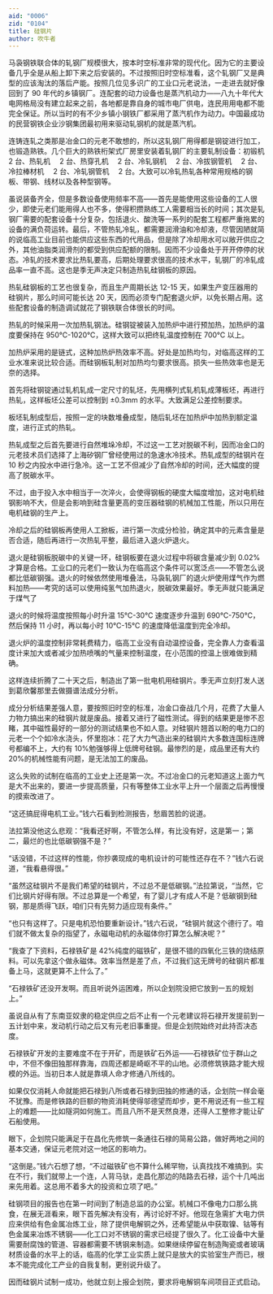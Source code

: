 ```yaml
---
aid: "0006"
zid: "0104"
title: 硅钢片
author: 吹牛者
---
```


马袅钢铁联合体的轧钢厂规模很大，按本时空标准非常的现代化。因为它的主要设备几乎全是从船上卸下来之后安装的。不过按照旧时空标准看，这个轧钢厂又是典型的应该淘汰的落后产能。按照几位见多识广的工业口元老说法，一走进去就好像回到了 90 年代的乡镇钢厂。连配套的动力设备也是蒸汽机动力——八九十年代大电网格局没有建立起来之前，各地都是靠自身的城市电厂供电，连民用用电都不能完全保证。所以当时的有不少乡镇小钢铁厂都采用了蒸汽机作为动力。中国最成功的民营钢铁企业沙钢集团最初用来驱动轧钢机的就是蒸汽机。

连铸连轧之类那是冶金口的元老不敢想的，所以这轧钢厂用得都是钢锭进行加工，也锻造熟铁。几个巨大的熟铁桁架式厂房里安装着轧钢厂的主要轧制设备：初锻机　 2 台、热轧机　 2 台、热穿孔机　 2 台、冷轧钢机　 2 台、冷拔钢管机　 2 台、冷拉棒材机　 2 台、冷轧钢管机　 2 台。大致可以冷轧热轧各种常用规格的钢板、带钢、线材以及各种型钢等。

虽说装备齐全，但是多数设备使用频率不高——首先是能使用这些设备的工人很少，即使元老们能用得人也不多，使得积攒熟练工人需要相当长的时间；其次是轧钢厂需要的配套设备十分复杂，包括退火、酸洗等一系列的配套工程都严重拖累的设备的满负荷运转。最后，不管热轧冷轧，都需要润滑油和冷却液，尽管因陋就简的说临高工业目前也能供应这些东西的代用品，但是除了冷却用水可以敞开供应之外，其他油脂类润滑剂的都受到供应配额的限制。因而不少设备处于开开停停的状态。冷轧的技术要求比热轧要高，后期处理要求很高的技术水平，轧钢厂的冷轧成品率一直不高。这也是季无声决定只制造热轧硅钢板的原因。

热轧硅钢板的工艺也很复杂，而且生产周期长达 12-15 天，如果生产变压器用的硅钢片，那么时间可能长达 20 天，因而必须专门配套退火炉，以免长期占用。这些配套设备的制造调试就花了钢铁联合体很长的时间。

热轧的时候采用一次加热轧钢法。硅钢锭被装入加热炉中进行预加热，加热炉的温度要保持在 950℃-1020℃，这样大致可以把终轧温度控制在 700℃ 以上。

加热炉采用的是链式，这种加热炉热效率不高。好处是加热均匀，对临高这样的工业水准来说比较合适。而硅钢板轧制对加热均匀要求很高。损失一些热效率也是无奈的选择。

首先将硅钢锭通过轧机轧成一定尺寸的轧坯，先用横列式轧机轧成薄板坯，再进行热轧，这样板坯公差可以控制到 ±0.3mm 的水平。大致满足公差控制要求。

板坯轧制成型后，按照一定的块数堆叠成型，随后轧坯在加热炉中加热到额定温度，进行正式的热轧。

热轧成型之后首先要进行自然堆垛冷却，不过这一工艺对脱碳不利，因而冶金口的元老技术员们选择了上海矽钢厂曾经使用过的急速水冷技术。热轧成型的硅钢片在 10 秒之内投水中进行急冷。这一工艺不但减少了自然冷却的时间，还大幅度的提高了脱碳水平。

不过，由于投入水中相当于一次淬火，会使得钢板的硬度大幅度增加，这对电机硅钢影响不大，但是会影响到硅含量更高的变压器硅钢的机械加工性能，所以只用在电机硅钢的生产上。

冷却之后的硅钢板再使用人工掀板，进行第一次成分检验，确定其中的元素含量是否合适，随后再进行一次热轧平整，最后进入退火炉退火。

退火是硅钢板脱碳中的关键一环，硅钢板要在退火过程中将碳含量减少到 0.02%才算是合格。工业口的元老们一致认为在临高这个条件可以宽泛点——不管怎么说都比低碳钢强。退火的时候依然使用堆叠法，马袅轧钢厂的退火炉使用煤气作为燃料加热——考究的话可以使用纯氢气加热退火，脱碳效果最好。季无声就只能满足于煤气了

退火的时候将温度按照每小时升温 15℃-30℃ 速度逐步升温到 690℃-750℃，然后保持 11 小时，再以每小时 10℃-15℃ 的速度降低温度到完全冷却。

退火炉的温度控制非常耗费精力，临高工业没有自动温控设备，完全靠人力查看温度计来加大或者减少加热喷嘴的气量来控制温度，在小范围的控温上很难做到精确。

这样连续折腾了二十天之后，制造出了第一批电机用硅钢片。季无声立刻打发人送到葛欣馨那里去做摄谱法成分分析。

成分分析结果差强人意，要按照旧时空的标准，冶金口奋战几个月，花费了大量人力物力搞出来的硅钢片就是废品。接着又进行了磁性测试。得到的结果更是惨不忍睹，其中磁性最好的一部分的测试结果也不如人意。对硅钢片翘首以盼的电力口的元老一个个如冷水浇头，怀里抱冰：花了大力气造出来的硅钢片大多数连国标连牌号都编不上，大约有 10%勉强够得上低牌号硅钢。最惨烈的是，成品里还有大约 20%的机械性能有问题，是无法加工的废品。

这么失败的试制在临高的工业史上还是第一次。不过冶金口的元老知道这上面力气是大不出来的，要进一步提高质量，只有等整体工业水平上升一个层面之后再慢慢的摸索改进了。

“这还搞屁得电机工业。”钱六石看到检测报告，愁眉苦脸的说道。

法拉第没他这么悲观：“我看还好啊，不管怎么样，有比没有好，这是第一；第二，最烂的也比低碳钢强不是？”

“话没错，不过这样的性能，你抄袭现成的电机设计的可能性还存在不？”钱六石说道，“我看悬得很。”

“虽然这硅钢片不是我们希望的硅钢片，不过总不是低碳钢。”法拉第说，“当然，它们比钢片好得有限。不过总算是一个希望，有了婴儿才有成人不是？低碳钢到硅钢，那是质得飞跃，咱们只有先努力适应现有条件。”

“也只有这样了。只是电机恐怕要重新设计。”钱六石说，“硅钢片就这个德行了。咱们就不做太复杂的指望了，永磁电动机的永磁体你打算怎么解决呢？”

“我查了下资料，石禄铁矿是 42%纯度的磁铁矿，是很不错的四氧化三铁的烧结原料。可以先拿这个做永磁体。效率当然是差了点，不过我们这无牌号的硅钢片都准备上马，这就更算不上什么了。”

“石禄铁矿还没开发啊。而且听说外运困难，所以企划院没把它放到一五的规划上。”

虽说自从有了东南亚奴隶的稳定供应之后不止有一个元老建议将石禄开发提前到一五计划中来，发动机行动之后又有元老旧事重提。但是企划院始终对此持否决态度。

石禄铁矿开发的主要难度不在于开矿，而是铁矿石外运——石禄铁矿位于群山之中，不但不像田独那样靠海，四周还都是崎岖不平的山地。必须修筑铁路才能大规模的外运。当初日本人就是靠填人命才修通八所线的。

如果仅仅消耗人命就能把石禄到八所或者石禄到田独的修通的话，企划院一样会毫不犹豫。而是修铁路的巨额的物资消耗使得邬德望而却步，更不用说还有一些工程上的难题——比如隧洞如何施工。而且八所不是天然良港，还得人工整修才能让矿石船使用。

眼下，企划院只能满足于在昌化先修筑一条通往石禄的简易公路，做好两地之间的基本交通，保证元老院对这一地区的影响力。

“这倒是。”钱六石想了想，“不过磁铁矿也不算什么稀罕物，认真找找不难搞到。实在不行，我们就带上一个连，人背马驮，走昌化那边的陆路去石禄，运个十几吨出来先用着。这总用不着多大的投资和立项了吧。”

硅钢项目的报告也在第一时间到了制造总监的办公室。机械口不像电力口那么挑食，在展无涯看来，眼下首先解决有没有，再讨论好不好。他现在急需扩大电力供应来供给有色金属冶炼工业，除了提供电解铜之外，还希望能从中获取镍、钴等有色金属来冶炼不锈钢——化工口对不锈钢的需求已经提了很久了。化工设备中大量需要耐腐蚀的管道、容器都需要不锈钢来制造。如果继续停留在制造陶瓷或者玻璃材质设备的水平上的话，临高的化学工业实质上就只是放大的实验室生产而已，根本不能完成化工产业的自我复制，更别说升级了。

因而硅钢片试制一成功，他就立刻上报企划院，要求将电解铜车间项目正式启动。
